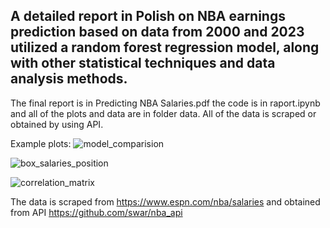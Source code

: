 ## A detailed report in Polish on NBA earnings prediction based on data from 2000 and 2023 utilized a random forest regression model, along with other statistical techniques and data analysis methods.

The final report is in Predicting NBA Salaries.pdf the code is in raport.ipynb and all of the plots and data are in folder data. All of the data is scraped or obtained by using API.

Example plots:
![model_comparision](https://github.com/mikolaj-olesinski/Predicting-NBA-Salaries/assets/137785302/afaceb05-392c-478d-8719-a232f54aef3e)

![box_salaries_position](https://github.com/mikolaj-olesinski/Predicting-NBA-Salaries/assets/137785302/d45606b7-d661-495e-b8a2-2dc2a95c7362)

![correlation_matrix](https://github.com/mikolaj-olesinski/Predicting-NBA-Salaries/assets/137785302/33d813e5-dcda-45aa-a7f7-3974995f720c)

The data is scraped from https://www.espn.com/nba/salaries and obtained from API https://github.com/swar/nba_api


